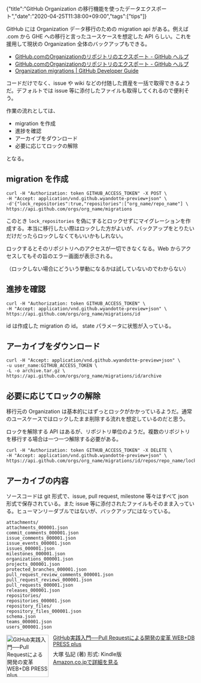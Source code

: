 {"title":"GitHub Organization の移行機能を使ったデータエクスポート","date":"2020-04-25T11:38:00+09:00","tags":["tips"]}

GitHub には Organization データ移行のための migration api がある。例えば .com から GHE への移行と言ったユースケースを想定した API らしい。これを援用して現状の Organization 全体のバックアップもできる。

- [GitHub\.comのOrganizationのリポジトリのエクスポート \- GitHub ヘルプ](https://help.github.com/ja/enterprise/2.17/admin/migrations/exporting-the-githubcom-organizations-repositories)
- [GitHub\.comのOrganizationのリポジトリのエクスポート \- GitHub ヘルプ](https://help.github.com/ja/enterprise/2.17/admin/migrations/exporting-the-githubcom-organizations-repositories)
- [Organization migrations \| GitHub Developer Guide](https://developer.github.com/v3/migrations/orgs/)

コードだけでなく、issue や wiki などの付随した資産を一括で取得できるようだ。デフォルトでは issue 等に添付したファイルも取得してくれるので便利そう。

作業の流れとしては、

- migration を作成
- 進捗を確認
- アーカイブをダウンロード
- 必要に応じてロックの解除

となる。

## migration を作成

```
curl -H "Authorization: token GITHUB_ACCESS_TOKEN" -X POST \
-H "Accept: application/vnd.github.wyandotte-preview+json" \
-d'{"lock_repositories":true,"repositories":["org_name/repo_name"] \
https://api.github.com/orgs/org_name/migrations
```

このとき `lock_repositories` を偽にするとロックせずにマイグレーションを作成する。本当に移行したい際はロックした方がよいが、バックアップをとりたいだけだったらロックしなくてもいいかもしれない。

ロックするとそのリポジトリへのアクセスが一切できなくなる。Web からアクセスしてもその旨のエラー画面が表示される。

（ロックしない場合にどういう挙動になるかは試していないのでわからない）

## 進捗を確認

```
curl -H "Authorization: token GITHUB_ACCESS_TOKEN" \
-H "Accept: application/vnd.github.wyandotte-preview+json" \
https://api.github.com/orgs/org_name/migrations/id
```

id は作成した migration の id。
state パラメータに状態が入っている。

## アーカイブをダウンロード

```
curl -H "Accept: application/vnd.github.wyandotte-preview+json" \
-u user_name:GITHUB_ACCESS_TOKEN \
-L -o archive.tar.gz \
https://api.github.com/orgs/org_name/migrations/id/archive
```

## 必要に応じてロックの解除

移行元の Organization は基本的にはずっとロックがかかっているようだ。通常のユースケースではロックしたまま削除する流れを想定しているのだと思う。

ロックを解除する API はあるが、リポジトリ単位のようだ。複数のリポジトリを移行する場合は一つ一つ解除する必要がある。

```
curl -H "Authorization: token GITHUB_ACCESS_TOKEN" -X DELETE \
-H "Accept: application/vnd.github.wyandotte-preview+json" \
https://api.github.com/orgs/org_name/migrations/id/repos/repo_name/lock
```

## アーカイブの内容

ソースコードは git 形式で、issue, pull request, milestone 等々はすべて json 形式で保存されている。また issue 等に添付されたファイルもそのまま入っている。ヒューマンリーダブルではないが、バックアップにはなっている。

```
attachments/
attachments_000001.json
commit_comments_000001.json
issue_comments_000001.json
issue_events_000001.json
issues_000001.json
milestones_000001.json
organizations_000001.json
projects_000001.json
protected_branches_000001.json
pull_request_review_comments_000001.json
pull_request_reviews_000001.json
pull_requests_000001.json
releases_000001.json
repositories/
repositories_000001.json
repository_files/
repository_files_000001.json
schema.json
teams_000001.json
users_000001.json
```

<div class="amazlet-box" style="margin-bottom:0px;"><div class="amazlet-image" style="float:left;margin:0px 12px 1px 0px;"><a href="http://www.amazon.co.jp/exec/obidos/ASIN/B07JLJSDMJ/pleasesleep-22/ref=nosim/" name="amazletlink" target="_blank"><img src="https://m.media-amazon.com/images/I/51tcyTz82UL.jpg" alt="GitHub実践入門──Pull Requestによる開発の変革 WEB+DB PRESS plus" style="border: none; width: 113px;" /></a></div><div class="amazlet-info" style="line-height:120%; margin-bottom: 10px"><div class="amazlet-name" style="margin-bottom:10px;line-height:120%"><a href="http://www.amazon.co.jp/exec/obidos/ASIN/B07JLJSDMJ/pleasesleep-22/ref=nosim/" name="amazletlink" target="_blank">GitHub実践入門──Pull Requestによる開発の変革 WEB+DB PRESS plus</a></div><div class="amazlet-detail">大塚 弘記  (著)  形式: Kindle版<br/></div><div class="amazlet-sub-info" style="float: left;"><div class="amazlet-link" style="margin-top: 5px"><a href="http://www.amazon.co.jp/exec/obidos/ASIN/B07JLJSDMJ/pleasesleep-22/ref=nosim/" name="amazletlink" target="_blank">Amazon.co.jpで詳細を見る</a></div></div></div><div class="amazlet-footer" style="clear: left"></div></div>
